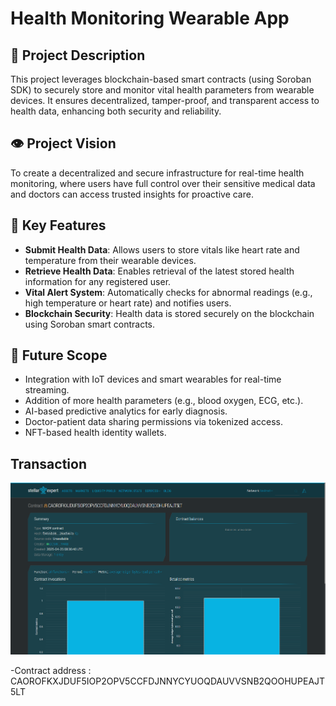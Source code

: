 # Health Monitoring Wearable App

## 📄 Project Description
This project leverages blockchain-based smart contracts (using Soroban SDK) to securely store and monitor vital health parameters from wearable devices. It ensures decentralized, tamper-proof, and transparent access to health data, enhancing both security and reliability.

## 👁️ Project Vision
To create a decentralized and secure infrastructure for real-time health monitoring, where users have full control over their sensitive medical data and doctors can access trusted insights for proactive care.

## 🚀 Key Features
- **Submit Health Data**: Allows users to store vitals like heart rate and temperature from their wearable devices.
- **Retrieve Health Data**: Enables retrieval of the latest stored health information for any registered user.
- **Vital Alert System**: Automatically checks for abnormal readings (e.g., high temperature or heart rate) and notifies users.
- **Blockchain Security**: Health data is stored securely on the blockchain using Soroban smart contracts.

## 🔮 Future Scope
- Integration with IoT devices and smart wearables for real-time streaming.
- Addition of more health parameters (e.g., blood oxygen, ECG, etc.).
- AI-based predictive analytics for early diagnosis.
- Doctor-patient data sharing permissions via tokenized access.
- NFT-based health identity wallets.


## Transaction 

![alt text](transaction_screenshot.png)

-Contract address :     CAOROFKXJDUF5IOP2OPV5CCFDJNNYCYUOQDAUVVSNB2QOOHUPEAJT5LT
